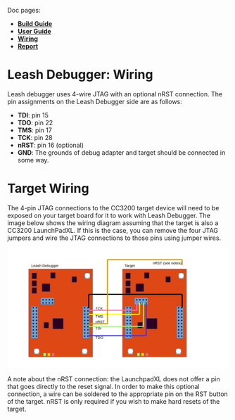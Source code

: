Doc pages:
* [**Build Guide**](doc/BuildGuide.md)
* [**User Guide**](doc/UserGuide.md)
* [**Wiring**](doc/Wiring.md)
* [**Report**](doc/Report.md)

# Leash Debugger: Wiring

Leash debugger uses 4-wire JTAG with an optional nRST connection. The pin assignments on the Leash Debugger side are as follows:

- **TDI**: pin 15
- **TDO**: pin 22
- **TMS**: pin 17
- **TCK**: pin 28
- **nRST**: pin 16 (optional)
- **GND**: The grounds of debug adapter and target should be connected in some way.

# Target Wiring

The 4-pin JTAG connections to the CC3200 target device will need to be exposed on your target board for it to work with Leash Debugger. The image below shows the wiring diagram assuming that the target is also a CC3200 LaunchPadXL. If this is the case, you can remove the four JTAG jumpers and wire the JTAG connections to those pins using jumper wires.

![Leash Debugger wiring for CC3200 LaunchpadXL](/doc/images/Wiring.png)

A note about the nRST connection: the LaunchpadXL does not offer a pin that goes directly to the reset signal. In order to make this optional connection, a wire can be soldered to the appropriate pin on the RST button of the target. nRST is only required if you wish to make hard resets of the target.

